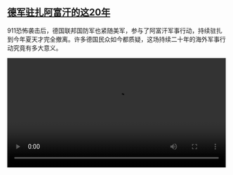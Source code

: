 <!--1630073825000-->
[德军驻扎阿富汗的这20年](https://www.dw.com/zh/%E5%BE%B7%E5%86%9B%E9%A9%BB%E6%89%8E%E9%98%BF%E5%AF%8C%E6%B1%97%E7%9A%84%E8%BF%9920%E5%B9%B4/a-59004860)
------

<p>911恐怖袭击后，德国联邦国防军也紧随美军，参与了阿富汗军事行动，持续驻扎到今年夏天才完全撤离。许多德国民众如今都质疑，这场持续二十年的海外军事行动究竟有多大意义。</small></p><video src="https://tvdownloaddw-a.akamaihd.net/dwtv_video/flv/vdt_zh/2021/bchi210827_001_be40ddeafghan_sd_avc.mp4" controls style="width:100%"></video>
